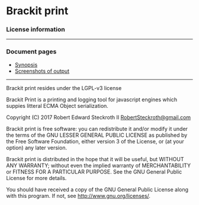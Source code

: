 # Brackit print 
### License information

------

### Document pages
* [Synopsis](https://github.com/restarian/bracket_print/blob/master/doc/README.md)
* [Screenshots of output ](https://github.com/restarian/bracket_print/blob/master/doc/screenshot.md)

----

Brackit print resides under the LGPL-v3 license

Brackit Print is a printing and logging tool for javascript engines which suppies litteral ECMA Object serialization.

Copyright (C) 2017  Robert Edward Steckroth II <RobertSteckroth@gmail.com>

 Brackit print is free software: you can redistribute it and/or modify it under the terms of the GNU LESSER GENERAL PUBLIC LICENSE as published by
 the Free Software Foundation, either version 3 of the License, or
 (at your option) any later version.

 Brackit print is distributed in the hope that it will be useful, but WITHOUT ANY WARRANTY; without even the implied warranty of MERCHANTABILITY or FITNESS FOR A PARTICULAR PURPOSE.  See the
 GNU General Public License for more details.

 You should have received a copy of the GNU General Public License
 along with this program.  If not, see <http://www.gnu.org/licenses/>.

